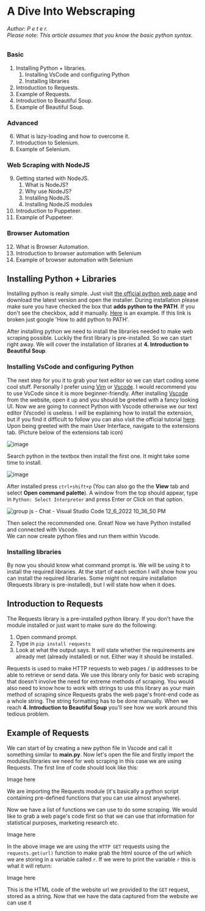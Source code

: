 # A Dive Into Webscraping
###### Author: P e t e r. <br/> Please note: This article assumes that you know the basic python syntax.

### Basic

1. Installing Python + libraries.
      1. Installing VsCode and configuring Python
      2. Installing libraries
2. Introduction to Requests.
3. Example of Requests.
4. Introduction to Beautiful Soup.
5. Example of Beautiful Soup.

### Advanced

6. What is lazy-loading and how to overcome it.
7. Introduction to Selenium.
8. Example of Selenium.

### Web Scraping with NodeJS

9. Getting started with NodeJS.
      1. What is NodeJS?
      2. Why use NodeJS?
      3. Installing NodeJS.
      4. Installing NodeJS modules
10. Introduction to Puppeteer.
11. Example of Puppeteer.

### Browser Automation

12. What is Browser Automation.
13. Introduction to browser automation with Selenium
14. Example of browser automation with Selenium

## Installing Python + Libraries

Installing python is really simple. Just visit [the official python web page](https://www.python.org/downloads/) and download the latest version and open the installer. During installation please make sure you have checked the box that **adds python to the PATH**. If you don't see the checkbox, add it manually. [Here](https://medium.com/@omoshalewa/why-you-should-add-python-to-path-and-how-58693c17c443) is an example. If this link is broken just google 'How to add python to PATH'.<br/>

After installing python we need to install the libraries needed to make web scraping possible. Luckily the first library is pre-installed. So we can start right away. We will cover the installation of libraries at **4. Introduction to Beautiful Soup**.

### Installing VsCode and configuring Python

The next step for you it to grab your text editor so we can start coding some cool stuff. Personally I prefer using [Vim](https://www.vim.org) or [Vscode](https://code.visualstudio.com). I would recommend you to use VsCode since it is more beginner-friendly. After installing [Vscode](https://code.visualstudio.com) from the website, open it up and you should be greeted with a fancy looking UI. Now we are going to connect Python with Vscode otherwise we our text editor (Vscode) is useless. I will be explaining how to install the extension, but if you find it difficult to follow you can also visit the official tutorial [here](https://code.visualstudio.com/docs/languages/python). Upon being greeted with the main User Interface, navigate to the extensions tab. (Picture below of the extensions tab icon)

![image](https://user-images.githubusercontent.com/57006688/205931750-ab716e71-84f6-41e6-9bcc-a2d2c559923d.png)

Search python in the textbox then install the first one. It might take some time to install.

![image](https://user-images.githubusercontent.com/57006688/205932087-fcbac426-c45c-453e-bcf0-bd330eb8e027.png)

After installed press `ctrl+shift+p` (You can also go the the <b>View</b> tab and select <b>Open command palette</b>). A window from the top should appear, type in `Python: Select Interpreter` and press Enter or Click on that option.

![group js - Chat - Visual Studio Code 12_6_2022 10_36_50 PM](https://user-images.githubusercontent.com/57006688/206017893-3617bf8b-402a-4e85-b831-8f0d47e52d68.png)

Then select the recommended one. Great! Now we have Python installed and connected with Vscode.<br/>
We can now create python files and run them within Vscode.

### Installing libraries

By now you should know what command prompt is. We will be using it to install the required libraries. At the start of each section I will show how you can install the required libraries. Some might not require installation (Requests library is pre-installed), but I will state how when it does.

## Introduction to Requests

The Requests library is a pre-installed python library. If you don't have the module installed or just want to make sure do the following:<br/>

1. Open command prompt.
2. Type in `pip install requests`
3. Look at what the output says. It will state whether the requirements are already met (already installed) or not. Either way it should be installed.

Requests is used to make HTTP requests to web pages / ip addresses to be able to retrieve or send data.
We use this library only for basic web scraping that doesn't involve the need for extreme methods of scraping. You would also need to know how to work with strings to use this library as your main method of scraping since Requests grabs the web page's front-end code as a whole string. The string formatting has to be done manually. When we reach <b>4. Introduction to Beautiful Soup</b> you'll see how we work around this tedious problem. 

## Example of Requests

We can start of by creating a new python file in Vscode and call it something similar to <b>main.py</b>. Now let's open the file and firstly import the modules/libraries we need for web scraping in this case we are using Requests. The first line of code should look like this: 

Image here

We are importing the Requests module (it's basically a python script containing pre-defined functions that you can use almost anywhere).

Now we have a list of functions we can use to do some scraping. We would like to grab a web page's code first so that we can use that information for statistical purposes, marketing research etc.

Image here

In the above image we are using the `HTTP GET` requests using the `requests.get(url)` function to make grab the html source of the url which we are storing in a variable called `r`. If we were to print the variable `r` this is what it will return:

Image here

This is the HTML code of the website url we provided to the `GET` request, stored as a string.
Now that we have the data captured from the website we can use it
